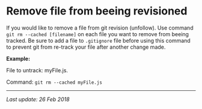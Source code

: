 # Remove file from beeing revisioned

If you would like to remove a file from git revision (unfollow).
Use command `git rm --cached [filename]` on each file
you want to remove from beeing tracked. Be sure to add a file to `.gitignore` 
file before using this command to prevent git from
re-track your file after another change made.

__Example:__

File to untrack: myFile.js. 

Command: `git rm --cached myFile.js`

---
_Last update: 26 Feb 2018_ 